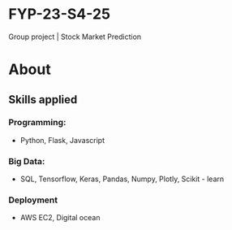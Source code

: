 # FYP-23-S4-25
Group project | Stock Market Prediction

# About 
## Skills applied 
### Programming: 
- Python, Flask, Javascript
### Big Data: 
- SQL, Tensorflow, Keras, Pandas, Numpy, Plotly, Scikit - learn
### Deployment
- AWS EC2, Digital ocean

  





